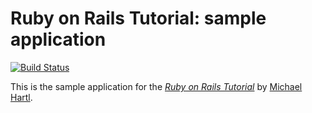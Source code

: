 # Ruby on Rails Tutorial: sample application

[![Build Status](https://travis-ci.org/cdamiano/sample_app.svg?branch=master)](https://travis-ci.org/cdamiano/sample_app)

This is the sample application for
the [*Ruby on Rails Tutorial*](http://railstutorial.org/)
by [Michael Hartl](http://michaelhartl.com/).

